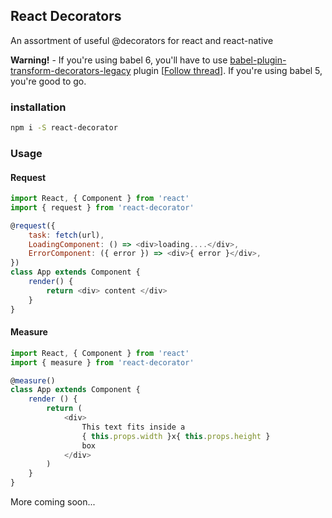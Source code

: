 ## React Decorators

An assortment of useful @decorators for react and react-native

**Warning!** - If you're using babel 6, you'll have to use [babel-plugin-transform-decorators-legacy](https://github.com/loganfsmyth/babel-plugin-transform-decorators-legacy) plugin [[Follow thread](https://github.com/babel/babel/issues/2645)]. If you're using babel 5, you're good to go.


### installation
```bash
npm i -S react-decorator
```

### Usage
#### Request

```js
import React, { Component } from 'react'
import { request } from 'react-decorator'

@request({
	task: fetch(url),
	LoadingComponent: () => <div>loading....</div>,
	ErrorComponent: ({ error }) => <div>{ error }</div>,
})
class App extends Component {
	render() {
		return <div> content </div>
	}
}
```

#### Measure
```javascript
import React, { Component } from 'react'
import { measure } from 'react-decorator'

@measure()
class App extends Component {
	render () {
		return (
			<div>
				This text fits inside a
				{ this.props.width }x{ this.props.height }
				box
			</div>
		)
	}
}
```

More coming soon...
